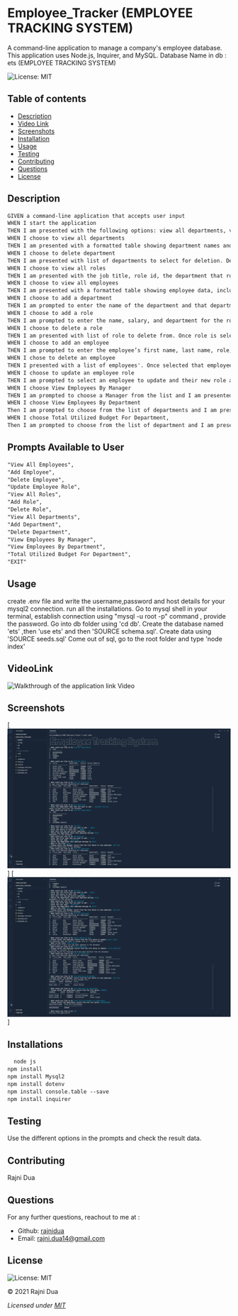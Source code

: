 # Employee_Tracker (EMPLOYEE TRACKING SYSTEM)
A command-line application to manage a company's employee database. This application uses Node.js, Inquirer, and MySQL.
Database Name in db : ets (EMPLOYEE TRACKING SYSTEM)


  ![License: MIT](https://img.shields.io/badge/License-MIT-yellow.svg)

 
  ## Table of contents
  - [Description](#Description)
  - [Video Link](#VideoLink)
  - [Screenshots](#Screenshots)
  - [Installation](#Installations)
  - [Usage](#Usage)
  - [Testing](#Testing)
  - [Contributing](#Contributing)
  - [Questions](#Questions)
  - [License](#License)
  

  ## Description
  ```md
GIVEN a command-line application that accepts user input
WHEN I start the application
THEN I am presented with the following options: view all departments, view all roles, view all employees, add a department, add a role, add an employee, and update an employee role,View Employees By Manager,View Employees By Department,Total Utilized Budget For Department,EXIT
WHEN I choose to view all departments
THEN I am presented with a formatted table showing department names and department ids
WHEN I choose to delete department
THEN I am presented with list of departments to select for deletion. Department record is deleted if there are no associated employee or role records
WHEN I choose to view all roles
THEN I am presented with the job title, role id, the department that role belongs to, and the salary for that role
WHEN I choose to view all employees
THEN I am presented with a formatted table showing employee data, including employee ids, first names, last names, job titles, departments, salaries, and managers that the employees report to.
WHEN I choose to add a department
THEN I am prompted to enter the name of the department and that department is added to the database
WHEN I choose to add a role
THEN I am prompted to enter the name, salary, and department for the role and that role is added to the database
WHEN I choose to delete a role
THEN I am presented with list of role to delete from. Once role is selected it is delete from database if there are no associated employee records
WHEN I choose to add an employee
THEN I am prompted to enter the employee’s first name, last name, role, and manager, and that employee is added to the database
WHEN I chose to delete an employee
THEN I presented with a list of employees'. Once selected that employee record gets deleted from the database if there are no other employee records for which this employee is a manager.
WHEN I choose to update an employee role
THEN I am prompted to select an employee to update and their new role and this information is updated in the database 
WHEN I choose View Employees By Manager
THEN I am prompted to choose a Manager from the list and I am presented with all the employees who directly report to that manager.
WHEN I choose View Employees By Department
Then I am prompted to choose from the list of departments and I am presented with the employee records in that department.
WHEN I choose Total Utilized Budget For Department,
Then I am prompted to choose from the list of department and I am presented with the total utilized budget for that department.
```
## Prompts Available to User
  ```md
"View All Employees",
"Add Employee",
"Delete Employee",
"Update Employee Role",
"View All Roles",
"Add Role",
"Delete Role",
"View All Departments",
"Add Department",
"Delete Department",
"View Employees By Manager",
"View Employees By Department",
"Total Utilized Budget For Department",
"EXIT"
  ```

  ## Usage
  create .env file and write the username,password and host details for your mysql2 connection.
  run all the installations.
  Go to mysql shell in your terminal, establish connection using "mysql -u root -p" command , provide the password.
  Go into db folder using 'cd db'. Create the database named 'ets' ,then 'use ets' and then 'SOURCE schema.sql'.
  Create data using 'SOURCE seeds.sql'
  Come out of sql, go to the root folder and type 'node index'


## VideoLink
  ![Walkthrough of the application link Video](https://drive.google.com/file/d/14zGVOiTEuxwe6KwTaHE8a6QNt5u8dFr9/view?usp=sharing)


## Screenshots
  [![screenshot1](/assets/EmployeeTrackingSystem1.png)]
[![screenshot2](/assets/EmployeeTrackingSystem2.png)] 

## Installations
  ```md
    node js
  npm install
  npm install Mysql2
  npm install dotenv
  npm install console.table --save
  npm install inquirer
  ``` 

  ## Testing
  Use the different options in the prompts and check the result data. 

  ## Contributing
  Rajni Dua

  ## Questions
  For any further questions, reachout to me at :
  - Github: [rajnidua](https://github.com/rajnidua)
  - Email: rajni.dua14@gmail.com

## License
    
![License: MIT](https://img.shields.io/badge/License-MIT-yellow.svg)
  
&copy;  2021  Rajni Dua
    
*Licensed under [MIT](./license)*
